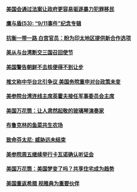 #### [美国会通过法案让政府更容易驱逐暴力犯罪移民](../pages/zg_yre_rvq/4562831.md) 

#### [鹰与盾(53): “9/11事件”纪念专辑](../pages/zg_yre_rvq/4562833.md) 

#### [抗衡一带一路  白宫官员：盼为印太地区提供新合作选项 ](../pages/zg_yre_rvq/4562799.md) 

#### [美从与台湾断交三国召回使节](../pages/zg_yre_rvq/4562791.md) 

#### [美国警告朝鲜不去核便得不到让步](../pages/zg_yre_rvq/4562479.md) 

#### [推文称中华台北引争议 美国务院重申对台政策未变](../pages/zg_yre_rvq/4562474.md) 

#### [美参院台湾连线主席英霍夫接任军事委员会主席](../pages/zg_yre_rvq/4562468.md) 

#### [美国万花筒：让人肃然起敬的玻璃琴演奏家](../pages/zg_yre_rvq/4562402.md) 

#### [布鲁克林的鱼菜共生农场 ](../pages/zg_yre_rvq/4562401.md) 

#### [致命芬太尼: 威胁远未结束](../pages/zg_yre_rvq/4562393.md) 

#### [美参院周五继续举行卡瓦诺确认听证会 ](../pages/zg_yre_rvq/4562388.md) 

#### [美国万花筒：美国梦变了吗？共享住宅成为趋势](../pages/zg_yre_rvq/4562383.md) 

#### [美国重返希腊 视雅典为重要伙伴](../pages/zg_yre_rvq/4562359.md) 

